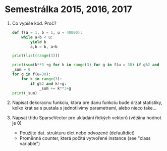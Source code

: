 # Semestrálka 2015, 2016, 2017

1. Co vypíše kód. Proč?

    ```python
    def f(a = 1, b = 1, u = 40000):
        while a+b < u:
            yield b
            a,b = b, a+b

    print(list(range(3)))

    print(sum(k**3 +g for k in range(3) for g in f(u = 30) if g%2 and   k!=g))
    _sum = 0
    for g in f(u=30):
        for k in range(3):
            if g%2 and k!=g:
                _sum += k**3+g
    print(_sum)
    ```
1. Napisat dekoracnu funkciu, ktora pre danu funkciu bude drzat statistiky, kolko krat sa s pustala s jednotlivimy parametrami, alebo nieco take...
1. Napsat třídu SparseVector pro ukládání řídkých vektorů (většina hodnot je 0)
    - Použijte dat. strukturu dict nebo odvozené (defaultdict)
    - Proměnná counter, která počítá vytvořené instance (see "class variable")

